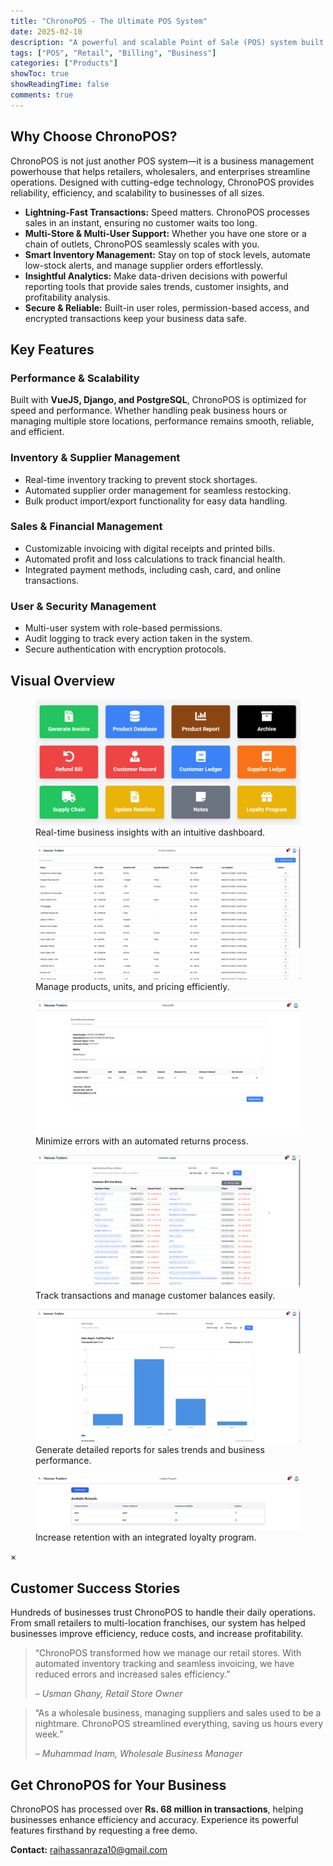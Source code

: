 ```yaml
---
title: "ChronoPOS - The Ultimate POS System"
date: 2025-02-10
description: "A powerful and scalable Point of Sale (POS) system built with VueJS, Django, and PostgreSQL."
tags: ["POS", "Retail", "Billing", "Business"]
categories: ["Products"]
showToc: true
showReadingTime: false
comments: true
---
```


<div class="chronopos-container">

## Why Choose ChronoPOS?  

<p class="justified-text">
ChronoPOS is not just another POS system—it is a business management powerhouse that helps retailers, wholesalers, and enterprises streamline operations. Designed with cutting-edge technology, ChronoPOS provides reliability, efficiency, and scalability to businesses of all sizes.
</p>

<ul class="feature-list">
  <li><strong>Lightning-Fast Transactions:</strong> Speed matters. ChronoPOS processes sales in an instant, ensuring no customer waits too long.</li>
  <li><strong>Multi-Store & Multi-User Support:</strong> Whether you have one store or a chain of outlets, ChronoPOS seamlessly scales with you.</li>
  <li><strong>Smart Inventory Management:</strong> Stay on top of stock levels, automate low-stock alerts, and manage supplier orders effortlessly.</li>
  <li><strong>Insightful Analytics:</strong> Make data-driven decisions with powerful reporting tools that provide sales trends, customer insights, and profitability analysis.</li>
  <li><strong>Secure & Reliable:</strong> Built-in user roles, permission-based access, and encrypted transactions keep your business data safe.</li>
</ul>

## Key Features  

### Performance & Scalability  
<p class="justified-text">
Built with <strong>VueJS, Django, and PostgreSQL</strong>, ChronoPOS is optimized for speed and performance. Whether handling peak business hours or managing multiple store locations, performance remains smooth, reliable, and efficient.
</p>

### Inventory & Supplier Management  
<ul class="feature-list">
  <li>Real-time inventory tracking to prevent stock shortages.</li>
  <li>Automated supplier order management for seamless restocking.</li>
  <li>Bulk product import/export functionality for easy data handling.</li>
</ul>

### Sales & Financial Management  
<ul class="feature-list">
  <li>Customizable invoicing with digital receipts and printed bills.</li>
  <li>Automated profit and loss calculations to track financial health.</li>
  <li>Integrated payment methods, including cash, card, and online transactions.</li>
</ul>

### User & Security Management  
<ul class="feature-list">
  <li>Multi-user system with role-based permissions.</li>
  <li>Audit logging to track every action taken in the system.</li>
  <li>Secure authentication with encryption protocols.</li>
</ul>

## Visual Overview  

<div class="image-grid">
  <figure>
    <img src="/assets/dashboard.png" alt="ChronoPOS Dashboard" class="zoomable">
    <figcaption>Real-time business insights with an intuitive dashboard.</figcaption>
  </figure>
  
  <figure>
    <img src="/assets/productdb.png" alt="Product Database" class="zoomable">
    <figcaption>Manage products, units, and pricing efficiently.</figcaption>
  </figure>
  
  <figure>
    <img src="/assets/returns.png" alt="Returns Management" class="zoomable">
    <figcaption>Minimize errors with an automated returns process.</figcaption>
  </figure>

  <figure>
    <img src="/assets/customerledger.png" alt="Customer Ledger" class="zoomable">
    <figcaption>Track transactions and manage customer balances easily.</figcaption>
  </figure>

  <figure>
    <img src="/assets/salesreport.png" alt="Sales Report" class="zoomable">
    <figcaption>Generate detailed reports for sales trends and business performance.</figcaption>
  </figure>

  <figure>
    <img src="/assets/loyaltyrewards.png" alt="Loyalty Rewards" class="zoomable">
    <figcaption>Increase retention with an integrated loyalty program.</figcaption>
  </figure>
</div>

<!-- Fullscreen Image Modal -->
<div id="imageModal" class="modal">
  <span class="close">&times;</span>
  <img class="modal-content" id="fullsizeImage">
</div>


## Customer Success Stories  

<p class="justified-text">
Hundreds of businesses trust ChronoPOS to handle their daily operations. From small retailers to multi-location franchises, our system has helped businesses improve efficiency, reduce costs, and increase profitability.  
</p>

<blockquote class="customer-review">
  <p>“ChronoPOS transformed how we manage our retail stores. With automated inventory tracking and seamless invoicing, we have reduced errors and increased sales efficiency.”</p>
  <cite>– Usman Ghany, Retail Store Owner</cite>
</blockquote>

<blockquote class="customer-review">
  <p>“As a wholesale business, managing suppliers and sales used to be a nightmare. ChronoPOS streamlined everything, saving us hours every week.”</p>
  <cite>– Muhammad Inam, Wholesale Business Manager</cite>
</blockquote>

## Get ChronoPOS for Your Business  

<p class="justified-text">
ChronoPOS has processed over <strong>Rs. 68 million in transactions</strong>, helping businesses enhance efficiency and accuracy. Experience its powerful features firsthand by requesting a free demo.
</p>

<p class="contact-info"><strong>Contact:</strong> <a href="mailto:raihassanraza10@gmail.com">raihassanraza10@gmail.com</a></p>

</div>


<script>
  document.addEventListener("DOMContentLoaded", function () {
    const modal = document.getElementById("imageModal");
    const modalImg = document.getElementById("fullsizeImage");
    const closeModal = document.querySelector(".close");

    // Ensure the modal is hidden initially
    modal.style.display = "none";

    document.querySelectorAll(".zoomable").forEach(img => {
      img.addEventListener("click", function () {
        modal.style.display = "flex";
        modalImg.src = this.src;
      });
    });

    closeModal.addEventListener("click", function () {
      modal.style.display = "none";
    });

    // Close modal when clicking outside the image
    modal.addEventListener("click", function (e) {
      if (e.target === modal) {
        modal.style.display = "none";
      }
    });
  });
</script>



</body>
</html>
